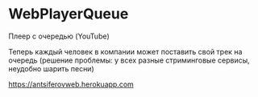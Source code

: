 # WebPlayerQueue

Плеер с очередью (YouTube)

Теперь каждый человек в компании может поставить свой трек на очередь (решение проблемы: у всех разные стриминговые сервисы, неудобно шарить песни)

https://antsiferovweb.herokuapp.com

